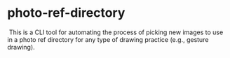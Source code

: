 # photo-ref-directory
 This is a CLI tool for automating the process of picking new images to use in a photo ref directory for any type of drawing practice (e.g., gesture drawing).
